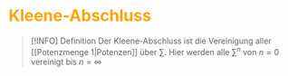 # <font color = "orange">Kleene-Abschluss</font>
>[!INFO] Definition
>Der Kleene-Abschluss ist die Vereinigung aller [[Potenzmenge 1|Potenzen]] über $\sum$. Hier werden alle $\sum^n$ von $n=0$ vereinigt bis $n = \infty$
>

